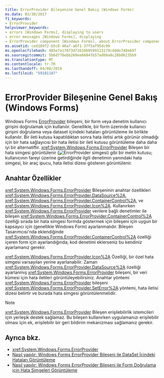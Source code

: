 ```yaml
---
title: ErrorProvider Bileşenine Genel Bakış (Windows Forms)
ms.date: 03/30/2017
f1_keywords:
- ErrorProvider
helpviewer_keywords:
- errors [Windows Forms], displaying to users
- error messages [Windows Forms], displaying
- ErrorProvider component [Windows Forms], about ErrorProvider component
ms.assetid: ced189f2-b5c8-46a7-a6f1-37f5af95dc99
ms.openlocfilehash: 485e7a17073d72618b9599113179cddde748e697
ms.sourcegitcommit: 5b6d778ebb269ee6684fb57ad69a8c28b06235b9
ms.translationtype: MT
ms.contentlocale: tr-TR
ms.lasthandoff: 04/08/2019
ms.locfileid: "59181187"
---
```

# <a name="errorprovider-component-overview-windows-forms"></a>ErrorProvider Bileşenine Genel Bakış (Windows Forms)
Windows Forms [ErrorProvider](errorprovider-component-windows-forms.md) bileşeni, bir form veya denetim kullanıcı girişini doğrulamak için kullanılır. Genellikle, bir form üzerinde kullanıcı girişini doğrulama veya dataset içindeki hataları görüntüleme ile birlikte kullanılır. Bir ileti kutusu kapatıldıktan sonra hata iletisi artık görünür olmadığı için bir hata sağlayıcısı bir hata iletisi bir ileti kutusu görüntüleme daha daha iyi bir alternatiftir. <xref:System.Windows.Forms.ErrorProvider> Bileşen bir hata simgesi görüntülenir (![ErrorProvider simgesi](./media/vberrorprovidericon.gif "vbErrorProviderIcon")) gibi bir metin kutusu; kullanıcının fareyi üzerine getirdiğinde ilgili denetimin yanındaki hata simgesi, bir araç ipucu, hata iletisi dizesi gösteren görüntülenir.  
  
## <a name="key-properties"></a>Anahtar Özellikler  
 <xref:System.Windows.Forms.ErrorProvider> Bileşeninin anahtar özellikleri <xref:System.Windows.Forms.ErrorProvider.DataSource%2A>, <xref:System.Windows.Forms.ErrorProvider.ContainerControl%2A>, ve <xref:System.Windows.Forms.ErrorProvider.Icon%2A>. Kullanırken <xref:System.Windows.Forms.ErrorProvider> verilere bağlı denetimler ile bileşen <xref:System.Windows.Forms.ErrorProvider.ContainerControl%2A> özelliği sırada bir hata simgesi formda göstermek için bileşeni için uygun bir kapsayıcı için (genellikle Windows Form) ayarlanmalıdır. Bileşen Tasarımcısı'nda eklendiğinde <xref:System.Windows.Forms.ErrorProvider.ContainerControl%2A> özelliği içeren form için ayarlandığında; kod denetimi eklerseniz bu kendiniz ayarlamanız gerekir.  
  
 <xref:System.Windows.Forms.ErrorProvider.Icon%2A> Özelliği, bir özel hata simgesi varsayılan yerine ayarlanabilir. Zaman <xref:System.Windows.Forms.ErrorProvider.DataSource%2A> özelliği ayarlanmış <xref:System.Windows.Forms.ErrorProvider> bileşeni, bir veri kümesi için hata iletileri görüntüleyebilirsiniz. Anahtar yöntemi <xref:System.Windows.Forms.ErrorProvider> bileşeni <xref:System.Windows.Forms.ErrorProvider.SetError%2A> yöntemi, hata iletisi dizesi belirtir ve burada hata simgesi görüntülenmelidir.  
  
> [!NOTE]
>  <xref:System.Windows.Forms.ErrorProvider> Bileşen erişilebilirlik istemcileri için yerleşik destek sağlamaz. Bu bileşen kullanırken uygulamanızı erişilebilir olması için ek, erişilebilir bir geri bildirim mekanizması sağlamanız gerekir.  
  
## <a name="see-also"></a>Ayrıca bkz.

- <xref:System.Windows.Forms.ErrorProvider>
- [Nasıl yapılır: Windows Forms ErrorProvider Bileşeni ile DataSet İçindeki Hataları Görüntüleme](view-errors-within-a-dataset-with-wf-errorprovider-component.md)
- [Nasıl yapılır: Windows Forms ErrorProvider Bileşeni ile Form Doğrulama için Hata Simgeleri Görüntüleme](display-error-icons-for-form-validation-with-wf-errorprovider.md)
